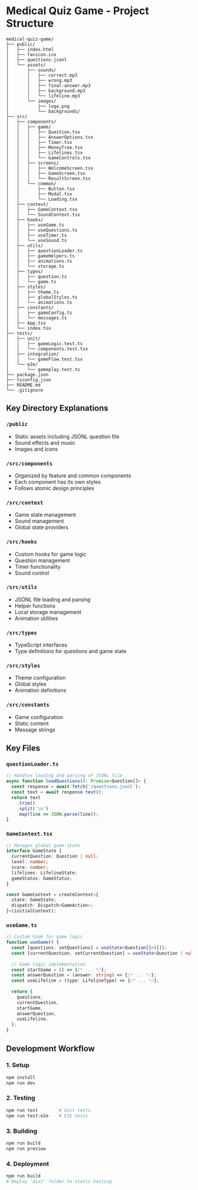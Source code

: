 # Medical Quiz Game - Project Structure

```
medical-quiz-game/
├── public/
│   ├── index.html
│   ├── favicon.ico
│   ├── questions.jsonl
│   └── assets/
│       ├── sounds/
│       │   ├── correct.mp3
│       │   ├── wrong.mp3
│       │   ├── final-answer.mp3
│       │   ├── background.mp3
│       │   └── lifeline.mp3
│       └── images/
│           ├── logo.png
│           └── backgrounds/
├── src/
│   ├── components/
│   │   ├── game/
│   │   │   ├── Question.tsx
│   │   │   ├── AnswerOptions.tsx
│   │   │   ├── Timer.tsx
│   │   │   ├── MoneyTree.tsx
│   │   │   ├── Lifelines.tsx
│   │   │   └── GameControls.tsx
│   │   ├── screens/
│   │   │   ├── WelcomeScreen.tsx
│   │   │   ├── GameScreen.tsx
│   │   │   └── ResultScreen.tsx
│   │   └── common/
│   │       ├── Button.tsx
│   │       ├── Modal.tsx
│   │       └── Loading.tsx
│   ├── context/
│   │   ├── GameContext.tsx
│   │   └── SoundContext.tsx
│   ├── hooks/
│   │   ├── useGame.ts
│   │   ├── useQuestions.ts
│   │   ├── useTimer.ts
│   │   └── useSound.ts
│   ├── utils/
│   │   ├── questionLoader.ts
│   │   ├── gameHelpers.ts
│   │   ├── animations.ts
│   │   └── storage.ts
│   ├── types/
│   │   ├── question.ts
│   │   └── game.ts
│   ├── styles/
│   │   ├── theme.ts
│   │   ├── globalStyles.ts
│   │   └── animations.ts
│   ├── constants/
│   │   ├── gameConfig.ts
│   │   └── messages.ts
│   ├── App.tsx
│   └── index.tsx
├── tests/
│   ├── unit/
│   │   ├── gameLogic.test.ts
│   │   └── components.test.tsx
│   ├── integration/
│   │   └── gameFlow.test.tsx
│   └── e2e/
│       └── gameplay.test.ts
├── package.json
├── tsconfig.json
├── README.md
└── .gitignore
```

## Key Directory Explanations

### `/public`
- Static assets including JSONL question file
- Sound effects and music
- Images and icons

### `/src/components`
- Organized by feature and common components
- Each component has its own styles
- Follows atomic design principles

### `/src/context`
- Game state management
- Sound management
- Global state providers

### `/src/hooks`
- Custom hooks for game logic
- Question management
- Timer functionality
- Sound control

### `/src/utils`
- JSONL file loading and parsing
- Helper functions
- Local storage management
- Animation utilities

### `/src/types`
- TypeScript interfaces
- Type definitions for questions and game state

### `/src/styles`
- Theme configuration
- Global styles
- Animation definitions

### `/src/constants`
- Game configuration
- Static content
- Message strings

## Key Files

### `questionLoader.ts`
```typescript
// Handles loading and parsing of JSONL file
async function loadQuestions(): Promise<Question[]> {
  const response = await fetch('/questions.jsonl');
  const text = await response.text();
  return text
    .trim()
    .split('\n')
    .map(line => JSON.parse(line));
}
```

### `GameContext.tsx`
```typescript
// Manages global game state
interface GameState {
  currentQuestion: Question | null;
  level: number;
  score: number;
  lifelines: LifelineState;
  gameStatus: GameStatus;
}

const GameContext = createContext<{
  state: GameState;
  dispatch: Dispatch<GameAction>;
}>(initialContext);
```

### `useGame.ts`
```typescript
// Custom hook for game logic
function useGame() {
  const [questions, setQuestions] = useState<Question[]>([]);
  const [currentQuestion, setCurrentQuestion] = useState<Question | null>(null);
  
  // Game logic implementation
  const startGame = () => {/* ... */};
  const answerQuestion = (answer: string) => {/* ... */};
  const useLifeline = (type: LifelineType) => {/* ... */};
  
  return {
    questions,
    currentQuestion,
    startGame,
    answerQuestion,
    useLifeline,
  };
}
```

## Development Workflow

### 1. Setup
```bash
npm install
npm run dev
```

### 2. Testing
```bash
npm run test        # Unit tests
npm run test:e2e    # E2E tests
```

### 3. Building
```bash
npm run build
npm run preview
```

### 4. Deployment
```bash
npm run build
# Deploy 'dist' folder to static hosting
